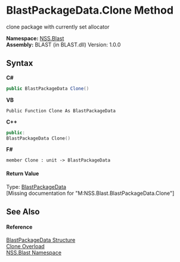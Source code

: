 # BlastPackageData.Clone Method 
 

clone package with currently set allocator

**Namespace:**&nbsp;<a href="88b55311-4a89-0894-e27a-e157e443c7f7">NSS.Blast</a><br />**Assembly:**&nbsp;BLAST (in BLAST.dll) Version: 1.0.0

## Syntax

**C#**<br />
``` C#
public BlastPackageData Clone()
```

**VB**<br />
``` VB
Public Function Clone As BlastPackageData
```

**C++**<br />
``` C++
public:
BlastPackageData Clone()
```

**F#**<br />
``` F#
member Clone : unit -> BlastPackageData 

```


#### Return Value
Type: <a href="08d36c75-b5dc-8eaf-5936-daa952653fa2">BlastPackageData</a><br />\[Missing <returns> documentation for "M:NSS.Blast.BlastPackageData.Clone"\]

## See Also


#### Reference
<a href="08d36c75-b5dc-8eaf-5936-daa952653fa2">BlastPackageData Structure</a><br /><a href="20a74ecb-85d4-fc81-27d5-c853e1a9bb7f">Clone Overload</a><br /><a href="88b55311-4a89-0894-e27a-e157e443c7f7">NSS.Blast Namespace</a><br />